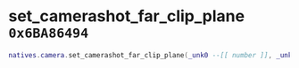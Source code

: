 # set_camerashot_far_clip_plane `0x6BA86494`

```lua
natives.camera.set_camerashot_far_clip_plane(_unk0 --[[ number ]], _unk1 --[[ number ]])
```